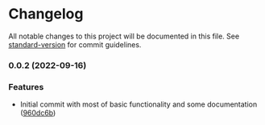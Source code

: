 # Changelog

All notable changes to this project will be documented in this file. See [standard-version](https://github.com/conventional-changelog/standard-version) for commit guidelines.

### 0.0.2 (2022-09-16)


### Features

* Initial commit with most of basic functionality and some documentation ([960dc6b](https://github.com/enricllagostera/b5/commit/960dc6b035c66efa352ebf801bd2b3e0af64fc60))
